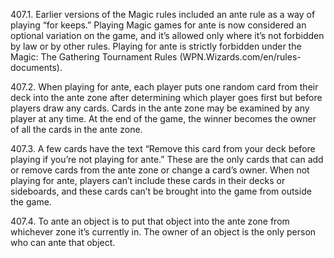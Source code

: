407.1. Earlier versions of the Magic rules included an ante rule as a way of playing “for keeps.” Playing Magic games for ante is now considered an optional variation on the game, and it’s allowed only where it’s not forbidden by law or by other rules. Playing for ante is strictly forbidden under the Magic: The Gathering Tournament Rules (WPN.Wizards.com/en/rules-documents).

407.2. When playing for ante, each player puts one random card from their deck into the ante zone after determining which player goes first but before players draw any cards. Cards in the ante zone may be examined by any player at any time. At the end of the game, the winner becomes the owner of all the cards in the ante zone.

407.3. A few cards have the text “Remove this card from your deck before playing if you’re not playing for ante.” These are the only cards that can add or remove cards from the ante zone or change a card’s owner. When not playing for ante, players can’t include these cards in their decks or sideboards, and these cards can’t be brought into the game from outside the game.

407.4. To ante an object is to put that object into the ante zone from whichever zone it’s currently in. The owner of an object is the only person who can ante that object.